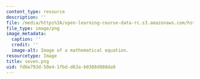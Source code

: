 ```yaml
---
content_type: resource
description: ''
file: /media/https%3A/open-learning-course-data-rc.s3.amazonaws.com/hst-950j-biomedical-computing-fall-2010/fd6e793d50e41fbdd63ab0388d988da9_seven.png
file_type: image/png
image_metadata:
  caption: ''
  credit: ''
  image-alt: Image of a mathematical equation.
resourcetype: Image
title: seven.png
uid: fd6e793d-50e4-1fbd-d63a-b0388d988da9
---
```

